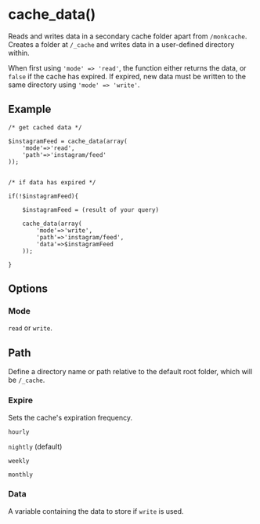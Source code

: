 # cache_data()

Reads and writes data in a secondary cache folder apart from `/monkcache`. Creates a folder at `/_cache` and writes data in a user-defined directory within.

When first using `'mode' => 'read'`, the function either returns the data, or `false` if the cache has expired. If expired, new data must be written to the same directory using `'mode' => 'write'`. 

## Example

```
/* get cached data */

$instagramFeed = cache_data(array(
	'mode'=>'read',
	'path'=>'instagram/feed'
));


/* if data has expired */

if(!$instagramFeed){	
	
	$instagramFeed = (result of your query) 
	
	cache_data(array(
		'mode'=>'write',
		'path'=>'instagram/feed',
		'data'=>$instagramFeed
	));
	
}
```

## Options

### Mode

`read` or `write`.

## Path

Define a directory name or path relative to the default root folder, which will be `/_cache`.

### Expire

Sets the cache's expiration frequency. 

`hourly`

`nightly` (default)

`weekly`

`monthly`

### Data

A variable containing the data to store if `write` is used.
